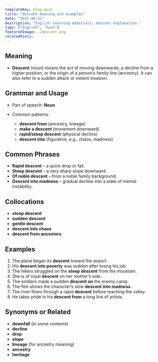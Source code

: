 ```yaml
---
templateKey: blog-post
title: "descent meaning and examples"
date: "2025-08-31"
description: "English learning materials; descent explanation."
tags: ["English", "noun"]
featuredImage: ./descent.png
relatedPosts:
---
```


## Meaning

- **Descent** (noun) means the act of moving downwards, a decline from a higher position, or the origin of a person’s family line (ancestry). It can also refer to a sudden attack or violent invasion.

## Grammar and Usage

- Part of speech: **Noun**
- Common patterns:

  - **descent from** (ancestry, lineage)
  - **make a descent** (movement downward)
  - **rapid/steep descent** (physical decline)
  - **descent into** (figurative, e.g., chaos, madness)

## Common Phrases

- **Rapid descent** – a quick drop or fall.
- **Steep descent** – a very sharp slope downward.
- **Of noble descent** – from a noble family background.
- **Descent into madness** – gradual decline into a state of mental instability.

## Collocations

- **steep descent**
- **sudden descent**
- **gentle descent**
- **descent into chaos**
- **descent from ancestors**

## Examples

1. The plane began its **descent** toward the airport.
2. His **descent into poverty** was sudden after losing his job.
3. The hikers struggled on the **steep descent** from the mountain.
4. She is of royal **descent** on her mother’s side.
5. The soldiers made a sudden **descent on** the enemy camp.
6. The film shows the character’s slow **descent into madness**.
7. The river flows through a rapid **descent** before reaching the valley.
8. He takes pride in his **descent from** a long line of artists.

## Synonyms or Related

- **downfall** (in some contexts)
- **decline**
- **drop**
- **slope**
- **lineage** (for ancestry meaning)
- **ancestry**
- **heritage**

